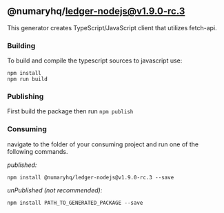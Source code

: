 ## @numaryhq/ledger-nodejs@v1.9.0-rc.3

This generator creates TypeScript/JavaScript client that utilizes fetch-api.

### Building

To build and compile the typescript sources to javascript use:
```
npm install
npm run build
```

### Publishing

First build the package then run ```npm publish```

### Consuming

navigate to the folder of your consuming project and run one of the following commands.

_published:_

```
npm install @numaryhq/ledger-nodejs@v1.9.0-rc.3 --save
```

_unPublished (not recommended):_

```
npm install PATH_TO_GENERATED_PACKAGE --save
